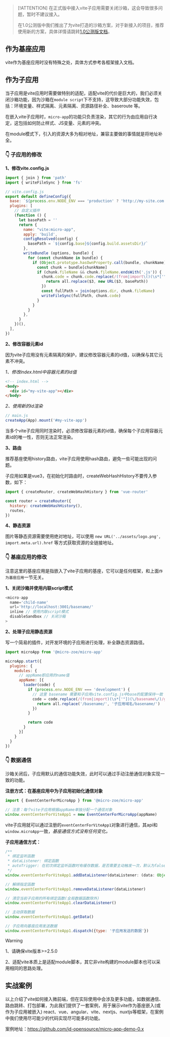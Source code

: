 > [!ATTENTION]
> 在正式版中接入vite子应用需要关闭沙箱，这会导致很多问题，暂时不建议接入。
>
> 在1.0公测版中我们推出了为vite打造的沙箱方案，对于新接入的项目，推荐使用新的方案，具体详情请跳转[1.0公测版文档](https://jd-opensource.com/docs/1.x/#/zh-cn/start)。


## 作为基座应用
vite作为基座应用时没有特殊之处，具体方式参考各框架接入文档。

## 作为子应用

当子应用是vite应用时需要做特别的适配，适配vite的代价是巨大的，我们必须关闭沙箱功能，因为沙箱在`module script`下不支持，这导致大部分功能失效，包括：环境变量、样式隔离、元素隔离、资源路径补全、baseroute 等。

在嵌入vite子应用时，`micro-app`的功能只负责渲染，其它的行为由应用自行决定，这包括如何防止样式、JS变量、元素的冲突。

在module模式下，引入的资源大多为相对地址，兼容主要做的事情就是将地址补全。

### 👇 子应用的修改

**1、修改vite.config.js**
```js
import { join } from 'path'
import { writeFileSync } from 'fs'

// vite.config.js
export default defineConfig({
  base: `${process.env.NODE_ENV === 'production' ? 'http://my-site.com' : ''}/basename/`,
  plugins: [
    // 自定义插件
    (function () {
      let basePath = ''
      return {
        name: "vite:micro-app",
        apply: 'build',
        configResolved(config) {
          basePath = `${config.base}${config.build.assetsDir}/`
        },
        writeBundle (options, bundle) {
          for (const chunkName in bundle) {
            if (Object.prototype.hasOwnProperty.call(bundle, chunkName)) {
              const chunk = bundle[chunkName]
              if (chunk.fileName && chunk.fileName.endsWith('.js')) {
                chunk.code = chunk.code.replace(/(from|import\()(\s*['"])(\.\.?\/)/g, (all, $1, $2, $3) => {
                  return all.replace($3, new URL($3, basePath))
                })
                const fullPath = join(options.dir, chunk.fileName)
                writeFileSync(fullPath, chunk.code)
              }
            }
          }
        },
      }
    })(),
  ],
})
```

**2、修改容器元素id**

因为vite子应用没有元素隔离的保护，建议修改容器元素的id值，以确保与其它元素不冲突。

*1、修改index.html中容器元素的id值*

```html
<!-- index.html -->
<body>
  <div id="my-vite-app"></div>
</body>
```

*2、使用新的id渲染*
```js
// main.js
createApp(App).mount('#my-vite-app')
```

当多个vite子应用同时渲染时，必须修改容器元素的id值，确保每个子应用容器元素id的唯一性，否则无法正常渲染。

**3、路由**

推荐基座使用history路由，vite子应用使用hash路由，避免一些可能出现的问题。

子应用如果是vue3，在初始化时路由时，createWebHashHistory不要传入参数，如下：

```js
import { createRouter, createWebHashHistory } from 'vue-router'

const router = createRouter({
  history: createWebHashHistory(),
  routes,
})
```

**4、静态资源**

图片等静态资源需要使用绝对地址，可以使用 `new URL('../assets/logo.png', import.meta.url).href` 等方式获取资源的全链接地址。

### 👇 基座应用的修改
注意这里的基座应用是指嵌入了vite子应用的基座，它可以是任何框架，和上面`作为基座应用`一节无关。

**1、关闭沙箱并使用内联script模式**
```js
<micro-app
  name='child-name'
  url='http://localhost:3001/basename/'
  inline // 使用内联script模式
  disableSandbox // 关闭沙箱
>
```

**2、处理子应用静态资源**

写一个简易的插件，对开发环境的子应用进行处理，补全静态资源路径。

```js
import microApp from '@micro-zoe/micro-app'

microApp.start({
  plugins: {
    modules: {
      // appName即应用的name值
      appName: [{
        loader(code) {
          if (process.env.NODE_ENV === 'development') {
            // 这里 basename 需要和子应用vite.config.js中base的配置保持一致
            code = code.replace(/(from|import)(\s*['"])(\/basename\/)/g, all => {
              return all.replace('/basename/', '子应用域名/basename/')
            })
          }

          return code
        }
      }]
    }
  }
})
```

### 👇 数据通信
沙箱关闭后，子应用默认的通信功能失效，此时可以通过手动注册通信对象实现一致的功能。

**注册方式：在基座应用中为子应用初始化通信对象**

```js
import { EventCenterForMicroApp } from '@micro-zoe/micro-app'

// 注意：每个vite子应用根据appName单独分配一个通信对象
window.eventCenterForViteApp1 = new EventCenterForMicroApp(appName)
```

vite子应用就可以通过注册的`eventCenterForViteApp1`对象进行通信，其api和`window.microApp`一致，*基座通信方式没有任何变化。*

**子应用通信方式：**
```js
/**
 * 绑定监听函数
 * dataListener: 绑定函数
 * autoTrigger: 在初次绑定监听函数时有缓存数据，是否需要主动触发一次，默认为false
 */
window.eventCenterForViteApp1.addDataListener(dataListener: (data: Object) => void, autoTrigger?: boolean)

// 解绑指定函数
window.eventCenterForViteApp1.removeDataListener(dataListener)

// 清空当前子应用的所有绑定函数(全局数据函数除外)
window.eventCenterForViteApp1.clearDataListener()

// 主动获取数据
window.eventCenterForViteApp1.getData()

// 子应用向基座应用发送数据
window.eventCenterForViteApp1.dispatch({type: '子应用发送的数据'})
```

> [!WARNING]
> 1、请确保vite版本>=2.5.0
>
> 2、适配vite本质上是适配module脚本，其它非vite构建的module脚本也可以采用相同的思路处理。


## 实战案例
以上介绍了vite如何接入微前端，但在实际使用中会涉及更多功能，如数据通信、路由跳转、打包部署，为此我们提供了一套案例，用于展示vite作为基座嵌入(或作为子应用被嵌入) react、vue、angular、vite、nextjs、nuxtjs等框架，在案例中我们使用尽可能少的代码实现尽可能多的功能。

案例地址：https://github.com/jd-opensource/micro-app-demo-0.x
